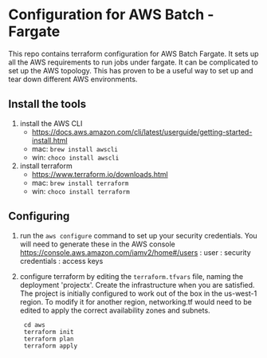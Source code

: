 # Configuration for AWS Batch - Fargate

This repo contains terraform configuration for AWS Batch Fargate. It sets up all the AWS requirements to run jobs under fargate. It can be complicated to set up the AWS topology. This has proven to be a useful way to set up and tear down different AWS environments. 

## Install the tools
1. install the AWS CLI
    - https://docs.aws.amazon.com/cli/latest/userguide/getting-started-install.html
    - mac: `brew install awscli`
    - win: `choco install awscli`
2. install terraform
    - https://www.terraform.io/downloads.html
    - mac: `brew install terraform`
    - win: `choco install terraform`

## Configuring
1. run the `aws configure` command to set up your security credentials. You will need to generate these in
the AWS console https://console.aws.amazon.com/iamv2/home#/users : user : security credentials : access keys
2. configure terraform by editing the `terraform.tfvars` file, naming the deployment 'projectx'.
Create the infrastructure when you are satisfied.
The project is initially configured to work out of the box in the us-west-1 region.
To modify it for another region, networking.tf would need to be edited to apply the correct availability zones and subnets.

        cd aws
        terraform init
        terraform plan
        terraform apply
